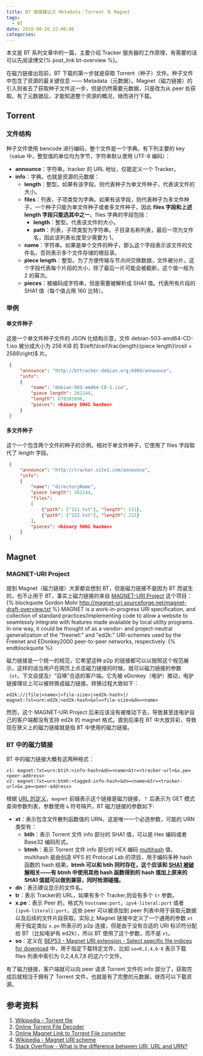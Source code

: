 ```yaml
---
title: BT 增强建议之 Metadata：Torrent 与 Magnet
tags:
  - BT
date: 2018-08-26 22:00:00
categories:
---
```


本文是 BT 系列文章中的一篇，主要介绍 Tracker 服务器的工作原理，有需要的话可以先阅读博文{% post_link bt-overview %}。

在磁力链接出现前，BT 下载的第一步就是获取 Torrent（种子）文件。种子文件中包含了资源的最关键信息 —— Metadata（元数据）。Magnet（磁力链接）的引入则省去了获取种子文件这一步，但是仍然需要元数据，只是改为从 peer 处获取。有了元数据后，才能知道整个资源的概况，继而进行下载。

## Torrent
### 文件结构
种子文件使用 bencode 进行编码，整个文件是一个字典。有下列主要的 key（value 中，整型值的单位均为字节，字符串默认使用 UTF-8 编码）：
 - **announce**：字符串。tracker 的 URL 地址，仅能定义一个 Tracker。
 - **info**：字典。也就是资源的元数据：
     - **length**：整型。如果有该字段，则代表种子为单文件种子，代表该文件的大小。
     - **files**：列表，子项类型为字典。如果有该字段，则代表种子为多文件种子。一个种子只能为单文件种子或者多文件种子，因此 **files 字段和上述 length 字段只能选其中之一**。files 字典的字段包括：
         - **length**：整型。代表该文件的大小。
         - **path**：列表，子项类型为字符串。子目录名称列表，最后一项为文件名，因此该列表长度至少需要为 1。
     - **name**：字符串。如果是单个文件的种子，那么这个字段表示该文件的文件名，否则表示多个文件存储的根目录。
     - **piece length**：整型。为了方便传输与节点间交换数据，文件被分片，这个字段代表每个片段的大小，除了最后一片可能会被截断，这个值一般为 2 的幂次。
     - **pieces**：被编码成字符串，但是需要被解析成 SHA1 值。代表所有片段的 SHA1 值（每个值占用 160 比特）。

### 举例
#### 单文件种子
这是一个单文件种子文件的 JSON 化结构示意，文件 debian-503-amd64-CD-1.iso 被分成大小为 256 KiB 的 $\left(\lceil\frac{length}{piece length}\rceil = 2588\right)$ 片。
``` json
 {
     "announce": "http://bttracker.debian.org:6969/announce",
     "info":
     {
         "name": "debian-503-amd64-CD-1.iso",
         "piece length": 262144,
         "length": 678301696,
         "pieces": <binary SHA1 hashes>
     }
 }
```

#### 多文件种子
这个一个包含两个文件的种子的示例。相对于单文件种子，它使用了 files 字段取代了 length 字段。
``` json
 {
     "announce": "http://tracker.site1.com/announce",
     "info":
     {
         "name": "directoryName",
         "piece length": 262144,
         "files":
         [
             {"path": ["111.txt"], "length": 111},
             {"path": ["222.txt"], "length": 222}
         ],
         "pieces": <binary SHA1 hashes>
     }
 }
```

## Magnet
### MAGNET-URI Project
提到 Magnet（磁力链接）大家都会想到 BT，但是磁力链接不是因为 BT 而诞生的，也不止用于 BT，事实上磁力链接的来自 [MAGNET-URI Project](http://magnet-uri.sourceforge.net/) 这个项目：
{% blockquote Gordon Mohr http://magnet-uri.sourceforge.net/magnet-draft-overview.txt %}
MAGNET is a work-in-progress URI specification, and collection of standard practices/implementing code to allow a website to seamlessly integrate with features made available by local utility programs. In one way, it could be thought of as a vendor- and project-neutral generalization of the "freenet:" and "ed2k:" URI-schemes used by the Freenet and EDonkey2000 peer-to-peer networks, respectively.
{% endblockquote %}

磁力链接是一个统一的规范，它希望这种 p2p 的链接都可以以按照这个规范展示，这样的话当用户在网页上点击磁力链接的时候，就可以磁力链接的参数（`xt`，下文会提及）“召唤”合适的客户端。它先被 eDonkey（电驴）推动，电驴链接理论上可以被转换成磁力链接。转换过程大致如下：
```
ed2k://|file|<name>|<file-size>|<ed2k-hash>|/
magnet:?xt=urn:ed2k:<ed2k-hash>&xl=<file-size>&dn=<name>
```
然而，这个 MAGNET-URI Project 后来应该没有被推动下去，导致甚至连电驴自己的客户端都没有支持 ed2k 的 magnet 格式。直到后来在 BT 中大放异彩，导致现在狭义上的磁力链接就是指 BT 中使用的磁力链接。

### BT 中的磁力链接
BT 中的磁力链接大概有这两种格式：
```
v1: magnet:?xt=urn:btih:<info-hash>&dn=<name>&tr=<tracker-url>&x.pe=<peer-address>
v2: magnet:?xt=urn:btmh:<tagged-info-hash>&dn=<name>&tr=<tracker-url>&x.pe=<peer-address>
```
根据 [URL 的定义](https://zh.wikipedia.org/wiki/统一资源定位符)，`magnet` 前缀表示这个链接是磁力链接，`？` 后表示为 GET 模式查询参数列表，参数使用 `&` 符号隔开。BT 磁力链接的参数如下:
 - **xt**：表示包含文件散列函数值的 URN，这是唯一一个必选参数，可能的 URN 类型有：
    - **btih**：表示 Torrent 文件 info 部分的 SHA1 值，可以是 Hex 编码或者 Base32 编码形式。
    - **btmh**：表示 Torrent 文件 info 部分的 HEX 编码 [multihash](https://github.com/multiformats/multihash) 值，multihash 是由创造 IPFS  的 Protocal Lab 的项目，用于编码多种 hash 函数的 hash 结果。**btmh 可以和 btih 同时存在，这个应该和 [SHA1 被破解](https://security.googleblog.com/2017/02/announcing-first-sha1-collision.html)相关——有 btmh 中使用其他 hash 函数得到的 hash 值加上原来的 SHA1 值就可以做到兼容，同时检测碰撞。**
 - **dn**：表示建议显示的文件名。
 - **tr**：表示 Tracker的 URL，如果有多个 Tracker,则会有多个 `tr` 参数。
 - **x.pe**：表示 Peer 的，格式为 `hostname:port`，`ipv4-literal:port` 或者 `[ipv6-literal]:port`，这些 peer 可以被添加到 peer 列表中用于获取元数据以及后续的文件片段获取。实际上 Magnet 链接中定义了一个通用的参数 `xt` 用于指定类似 `x.pe` 所表示的 p2p 连接，但是由于没有合适的 URI 标识符分配给 BT（比如电驴有 ed2k），所以 BT 使用了这个参数，而不是 `xt`。
 - **so**：定义在 [BEP53 - Magnet URI extension - Select specific file indices for download](http://www.bittorrent.org/beps/bep_0053.html) 中，用于指定下载特定文件，比如 `so=0,2,4,6-8` 表示下载 files 列表中索引为 0,2,4,6,7,8 的这六个文件。

有了磁力链接，客户端就可以向 peer 请求 Torrent 文件的 info 部分了，获取完成后就相当于拥有了 Torrent 文件，也就是有了完整的元数据，继而可以下载资源。


## 参考资料
1. [Wikipedia - Torrent file](https://en.wikipedia.org/wiki/Torrent_file#Draft_extensions)
2. [Online Torrent File Decoder](http://marquisdegeek.com/code_bencode.php)
3. [Online Magnet Link to Torrent File converter](http://magnet2torrent.me/)
4. [Wikipedia - Magnet URI scheme](https://en.wikipedia.org/wiki/Magnet_URI_scheme)
5. [Stack Overflow - What is the difference between URI, URL and URN?](https://stackoverflow.com/questions/4913343/what-is-the-difference-between-uri-url-and-urn)
